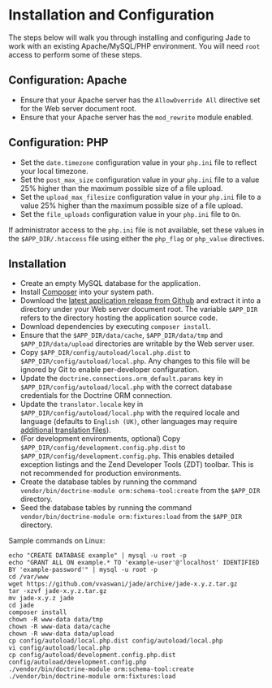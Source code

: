 # Installation and Configuration

The steps below will walk you through installing and configuring Jade to work with an existing Apache/MySQL/PHP environment. You will need `root` access to perform some of these steps.

## Configuration: Apache

* Ensure that your Apache server has the `AllowOverride All` directive set for the Web server document root.
* Ensure that your Apache server has the `mod_rewrite` module enabled.

## Configuration: PHP

* Set the `date.timezone` configuration value in your `php.ini` file to reflect your local timezone.
* Set the `post_max_size` configuration value in your `php.ini` file to a value 25% higher than the maximum possible size of a file upload.
* Set the `upload_max_filesize` configuration value in your `php.ini` file to a value 25% higher than the maximum possible size of a file upload.
* Set the `file_uploads` configuration value in your `php.ini` file to `On`.

If administrator access to the `php.ini` file is not available, set these values in the `$APP_DIR/.htaccess` file using either the `php_flag` or `php_value` directives.

## Installation

* Create an empty MySQL database for the application.
* Install [Composer](http://getcomposer.org/) into your system path.
* Download the [latest application release from Github](https://github.com/vvaswani/jade/releases) and extract it into a directory under your Web server document root. The variable `$APP_DIR` refers to the directory hosting the application source code.
* Download dependencies by executing `composer install`.
* Ensure that the `$APP_DIR/data/cache`, `$APP_DIR/data/tmp` and `$APP_DIR/data/upload` directories are writable by the Web server user.
* Copy `$APP_DIR/config/autoload/local.php.dist` to `$APP_DIR/config/autoload/local.php`. Any changes to this file will be ignored by Git to enable per-developer configuration.
* Update the `doctrine.connections.orm_default.params` key in `$APP_DIR/config/autoload/local.php` with the correct database credentials for the Doctrine ORM connection.
* Update the `translator.locale` key in `$APP_DIR/config/autoload/local.php` with the required locale and language (defaults to `English (UK)`, other languages may require [additional translation files](docs/LOCALIZATION.md)).
* (For development environments, optional) Copy `$APP_DIR/config/development.config.php.dist` to `$APP_DIR/config/development.config.php`. This enables detailed exception listings and the Zend Developer Tools (ZDT) toolbar. This is not recommended for production environments.
* Create the database tables by running the command `vendor/bin/doctrine-module orm:schema-tool:create` from the `$APP_DIR` directory.
* Seed the database tables by running the command `vendor/bin/doctrine-module orm:fixtures:load` from the `$APP_DIR` directory.

Sample commands on Linux:

    echo "CREATE DATABASE example" | mysql -u root -p
    echo "GRANT ALL ON example.* TO 'example-user'@'localhost' IDENTIFIED BY 'example-password'" | mysql -u root -p
    cd /var/www
    wget https://github.com/vvaswani/jade/archive/jade-x.y.z.tar.gz
    tar -xzvf jade-x.y.z.tar.gz
    mv jade-x.y.z jade
    cd jade
    composer install
    chown -R www-data data/tmp
    chown -R www-data data/cache
    chown -R www-data data/upload
    cp config/autoload/local.php.dist config/autoload/local.php
    vi config/autoload/local.php
    cp config/autoload/development.config.php.dist config/autoload/development.config.php
    ./vendor/bin/doctrine-module orm:schema-tool:create
    ./vendor/bin/doctrine-module orm:fixtures:load